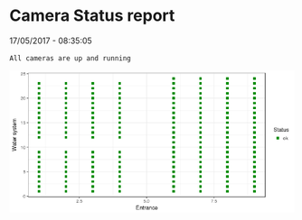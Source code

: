 Camera Status report
================
17/05/2017 - 08:35:05

    All cameras are up and running

![](camreport_files/figure-markdown_github/unnamed-chunk-2-1.png)
